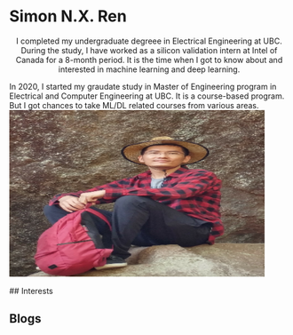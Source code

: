 # Simon N.X. Ren


<p align="center">
  I completed my undergraduate degreee in Electrical Engineering at UBC. During the study, I have worked as a silicon validation intern at Intel of Canada for a 8-month period. It is the time when I got to know about and interested in machine learning and deep learning.

In 2020, I started my graudate study in Master of Engineering program in Electrical and Computer Engineering at UBC. It is a course-based program. But I got chances to take ML/DL related courses from various areas. 
  <img width="460" height="300" src="/me.png">
</p>
## Interests

## Blogs

